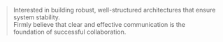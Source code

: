 > Interested in building robust, well-structured architectures
> that ensure system stability.  
> Firmly believe that clear and effective communication 
> is the foundation of successful collaboration.
>
> 
